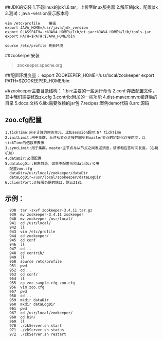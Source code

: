 
##JDK的安装
    1.下载linux的jdk1.8.tar，上传至linux服务器
    2.解压缩jdk，配置jdk
    3.测试：java -version显示版本号

    vim /etc/profile	编辑
    export JAVA_HOME=/usr/java/jdk_version
    export CLASSPATH=.:%JAVA_HOME%/lib/dt.jar:%JAVA_HOME%/lib/tools.jar
    export PATH=$PATH:$JAVA_HOME/bin

    source /etc/profile	刷新环境


##zookerper安装
>zookeeper.apache.org</br>

##配置环境变量：
    export ZOOKEEPER_HOME=/usr/local/zookeeper
    export PATH=$ZOOKEEPER_HOME/bin:

##zookeeper主要目录结构：
    1.bin:主要的一些运行命令
    2.conf:存放配置文件，其中我们需要修改zk.cfg
    3.contrib:附加的一些功能
    4.dist-maven:mvn:编译后的目录
    5.docs:文档
    6.lib:需要依赖的jar包
    7.recipes:案例demo代码
    8.src:源码


## zoo.cfg配置
    1.tickTime:用于计算的时间单元。比如session超时:N* tickTime
    2.initLimit:用于集群，允许从节点连接并同步到master节点的初始化连接时间，以tickTime的倍数来表示
    3.syncLimit:用于集群，master主节点与从节点之间发送消息，请求和应答时间长度。（心跳机制）
    4.dataDir:必须配置
    5.dataLogDir:日志目录，如果不配置会和dataDir公用
      配置zoo.cfg
      dataDir=/usr/local/zookeeper/dataDir
      dataLogDir=/usr/local/zookeeper/dataLogDir
    6.clientPort:连接服务器的端口，默认2181

## 示例：

      938  tar -zxvf zookeeper-3.4.11.tar.gz 
      939  mv zookeeper-3.4.11 zookeeper
      940  mv zookeeper /usr/local/
      941  cd /usr/local/
      942  ll
      943  vim /etc/profile
      944  cd zookeeper/
      945  cd conf
      946  ll
      947  cd ..
      948  cd contrib/
      949  ll
      950  source /etc/profile
      951  pwd
      952  cd ..
      953  cd conf/
      954  ll
      955  cp zoo_sample.cfg zoo.cfg
      956  vim zoo.cfg 
      957  pwd
      958  cd ..
      959  mkdir dataDir
      960  mkdir dataLogDir
      961  pwd
      967  cd /usr/local/zookeeper/
      968  cd bin/
      969  ll
      970  ./zkServer.sh start
      971  ./zkServer.sh status
      972  ./zkServer.sh restart

